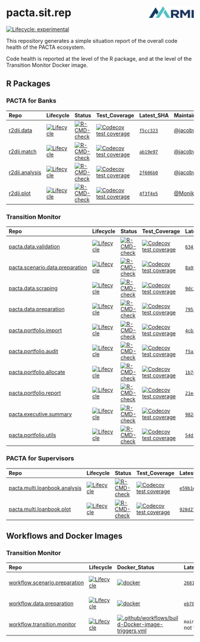 
<!-- README.md is generated from README.Rmd. Please edit that file -->

# pacta.sit.rep <img src="assets/images/logo.png" align="right" width="120" />

<!-- badges: start -->

[![Lifecycle:
experimental](https://img.shields.io/badge/lifecycle-experimental-orange.svg)](https://lifecycle.r-lib.org/articles/stages.html#experimental)
<!-- badges: end -->

This repository generates a simple situation report of the overall code
health of the PACTA ecosystem.

Code health is reported at the level of the R package, and at the level
of the Transition Monitor Docker image.

## R Packages

### PACTA for Banks

| Repo                                                          | Lifecycle                                                                                                                        | Status                                                                                                                                                                                     | Test_Coverage                                                                                                                                                          | Latest_SHA                                                            | Maintainer                                |
|:--------------------------------------------------------------|:---------------------------------------------------------------------------------------------------------------------------------|:-------------------------------------------------------------------------------------------------------------------------------------------------------------------------------------------|:-----------------------------------------------------------------------------------------------------------------------------------------------------------------------|:----------------------------------------------------------------------|:------------------------------------------|
| [r2dii.data](https://github.com/RMI-PACTA/r2dii.data)         | [![Lifecycle](https://img.shields.io/badge/lifecycle-stable-brightgreen.svg)](https://lifecycle.r-lib.org/articles/stages.html)  | [![R-CMD-check](https://github.com/RMI-PACTA/r2dii.data/actions/workflows/R-CMD-check.yaml/badge.svg)](https://github.com/RMI-PACTA/r2dii.data/actions/workflows/R-CMD-check.yaml)         | [![Codecov test coverage](https://codecov.io/gh/RMI-PACTA/r2dii.data/branch/main/graph/badge.svg)](https://app.codecov.io/gh/RMI-PACTA/r2dii.data?branch=main)         | [`f5cc323`](https://github.com/RMI-PACTA/r2dii.data/commits/main)     | [@jacobvjk](https://github.com/jacobvjk/) |
| [r2dii.match](https://github.com/RMI-PACTA/r2dii.match)       | [![Lifecycle](https://img.shields.io/badge/lifecycle-stable-brightgreen.svg)](https://lifecycle.r-lib.org/articles/stages.html)  | [![R-CMD-check](https://github.com/RMI-PACTA/r2dii.match/actions/workflows/R-CMD-check.yaml/badge.svg)](https://github.com/RMI-PACTA/r2dii.match/actions/workflows/R-CMD-check.yaml)       | [![Codecov test coverage](https://codecov.io/gh/RMI-PACTA/r2dii.match/branch/main/graph/badge.svg)](https://app.codecov.io/gh/RMI-PACTA/r2dii.match?branch=main)       | [`ab19e97`](https://github.com/RMI-PACTA/r2dii.match/commits/main)    | [@jacobvjk](https://github.com/jacobvjk/) |
| [r2dii.analysis](https://github.com/RMI-PACTA/r2dii.analysis) | [![Lifecycle](https://img.shields.io/badge/lifecycle-stable-brightgreen.svg)](https://lifecycle.r-lib.org/articles/stages.html)  | [![R-CMD-check](https://github.com/RMI-PACTA/r2dii.analysis/actions/workflows/R-CMD-check.yaml/badge.svg)](https://github.com/RMI-PACTA/r2dii.analysis/actions/workflows/R-CMD-check.yaml) | [![Codecov test coverage](https://codecov.io/gh/RMI-PACTA/r2dii.analysis/branch/main/graph/badge.svg)](https://app.codecov.io/gh/RMI-PACTA/r2dii.analysis?branch=main) | [`2f606b0`](https://github.com/RMI-PACTA/r2dii.analysis/commits/main) | [@jacobvjk](https://github.com/jacobvjk/) |
| [r2dii.plot](https://github.com/RMI-PACTA/r2dii.plot)         | [![Lifecycle](https://img.shields.io/badge/lifecycle-experimental-orange.svg)](https://lifecycle.r-lib.org/articles/stages.html) | [![R-CMD-check](https://github.com/RMI-PACTA/r2dii.plot/actions/workflows/R-CMD-check.yaml/badge.svg)](https://github.com/RMI-PACTA/r2dii.plot/actions/workflows/R-CMD-check.yaml)         | [![Codecov test coverage](https://codecov.io/gh/RMI-PACTA/r2dii.plot/branch/main/graph/badge.svg)](https://app.codecov.io/gh/RMI-PACTA/r2dii.plot?branch=main)         | [`4f3f4e5`](https://github.com/RMI-PACTA/r2dii.plot/commits/main)     | [@MonikaFu](https://github.com/MonikaFu/) |

### Transition Monitor

| Repo                                                                                            | Lifecycle                                                                                                                        | Status                                                                                                                                                                                                                       | Test_Coverage                                                                                                                                                                                            | Latest_SHA                                                                             | Maintainer                                |
|:------------------------------------------------------------------------------------------------|:---------------------------------------------------------------------------------------------------------------------------------|:-----------------------------------------------------------------------------------------------------------------------------------------------------------------------------------------------------------------------------|:---------------------------------------------------------------------------------------------------------------------------------------------------------------------------------------------------------|:---------------------------------------------------------------------------------------|:------------------------------------------|
| [pacta.data.validation](https://github.com/RMI-PACTA/pacta.data.validation)                     | [![Lifecycle](https://img.shields.io/badge/lifecycle-experimental-orange.svg)](https://lifecycle.r-lib.org/articles/stages.html) | [![R-CMD-check](https://github.com/RMI-PACTA/pacta.data.validation/actions/workflows/R-CMD-check.yaml/badge.svg)](https://github.com/RMI-PACTA/pacta.data.validation/actions/workflows/R-CMD-check.yaml)                     | [![Codecov test coverage](https://codecov.io/gh/RMI-PACTA/pacta.data.validation/branch/main/graph/badge.svg)](https://app.codecov.io/gh/RMI-PACTA/pacta.data.validation?branch=main)                     | [`634f85f`](https://github.com/RMI-PACTA/pacta.data.validation/commits/main)           | [@cjyetman](https://github.com/cjyetman/) |
| [pacta.scenario.data.preparation](https://github.com/RMI-PACTA/pacta.scenario.data.preparation) | [![Lifecycle](https://img.shields.io/badge/lifecycle-stable-brightgreen.svg)](https://lifecycle.r-lib.org/articles/stages.html)  | [![R-CMD-check](https://github.com/RMI-PACTA/pacta.scenario.data.preparation/actions/workflows/R-CMD-check.yaml/badge.svg)](https://github.com/RMI-PACTA/pacta.scenario.data.preparation/actions/workflows/R-CMD-check.yaml) | [![Codecov test coverage](https://codecov.io/gh/RMI-PACTA/pacta.scenario.data.preparation/branch/main/graph/badge.svg)](https://app.codecov.io/gh/RMI-PACTA/pacta.scenario.data.preparation?branch=main) | [`8a957a2`](https://github.com/RMI-PACTA/pacta.scenario.data.preparation/commits/main) | [@cjyetman](https://github.com/cjyetman/) |
| [pacta.data.scraping](https://github.com/RMI-PACTA/pacta.data.scraping)                         | [![Lifecycle](https://img.shields.io/badge/lifecycle-stable-brightgreen.svg)](https://lifecycle.r-lib.org/articles/stages.html)  | [![R-CMD-check](https://github.com/RMI-PACTA/pacta.data.scraping/actions/workflows/R-CMD-check.yaml/badge.svg)](https://github.com/RMI-PACTA/pacta.data.scraping/actions/workflows/R-CMD-check.yaml)                         | [![Codecov test coverage](https://codecov.io/gh/RMI-PACTA/pacta.data.scraping/branch/main/graph/badge.svg)](https://app.codecov.io/gh/RMI-PACTA/pacta.data.scraping?branch=main)                         | [`9dc274b`](https://github.com/RMI-PACTA/pacta.data.scraping/commits/main)             | [@cjyetman](https://github.com/cjyetman/) |
| [pacta.data.preparation](https://github.com/RMI-PACTA/pacta.data.preparation)                   | [![Lifecycle](https://img.shields.io/badge/lifecycle-stable-brightgreen.svg)](https://lifecycle.r-lib.org/articles/stages.html)  | [![R-CMD-check](https://github.com/RMI-PACTA/pacta.data.preparation/actions/workflows/R-CMD-check.yaml/badge.svg)](https://github.com/RMI-PACTA/pacta.data.preparation/actions/workflows/R-CMD-check.yaml)                   | [![Codecov test coverage](https://codecov.io/gh/RMI-PACTA/pacta.data.preparation/branch/main/graph/badge.svg)](https://app.codecov.io/gh/RMI-PACTA/pacta.data.preparation?branch=main)                   | [`795c275`](https://github.com/RMI-PACTA/pacta.data.preparation/commits/main)          | [@cjyetman](https://github.com/cjyetman/) |
| [pacta.portfolio.import](https://github.com/RMI-PACTA/pacta.portfolio.import)                   | [![Lifecycle](https://img.shields.io/badge/lifecycle-stable-brightgreen.svg)](https://lifecycle.r-lib.org/articles/stages.html)  | [![R-CMD-check](https://github.com/RMI-PACTA/pacta.portfolio.import/actions/workflows/R-CMD-check.yaml/badge.svg)](https://github.com/RMI-PACTA/pacta.portfolio.import/actions/workflows/R-CMD-check.yaml)                   | [![Codecov test coverage](https://codecov.io/gh/RMI-PACTA/pacta.portfolio.import/branch/main/graph/badge.svg)](https://app.codecov.io/gh/RMI-PACTA/pacta.portfolio.import?branch=main)                   | [`4cb56f6`](https://github.com/RMI-PACTA/pacta.portfolio.import/commits/main)          | [@cjyetman](https://github.com/cjyetman/) |
| [pacta.portfolio.audit](https://github.com/RMI-PACTA/pacta.portfolio.audit)                     | [![Lifecycle](https://img.shields.io/badge/lifecycle-stable-brightgreen.svg)](https://lifecycle.r-lib.org/articles/stages.html)  | [![R-CMD-check](https://github.com/RMI-PACTA/pacta.portfolio.audit/actions/workflows/R-CMD-check.yaml/badge.svg)](https://github.com/RMI-PACTA/pacta.portfolio.audit/actions/workflows/R-CMD-check.yaml)                     | [![Codecov test coverage](https://codecov.io/gh/RMI-PACTA/pacta.portfolio.audit/branch/main/graph/badge.svg)](https://app.codecov.io/gh/RMI-PACTA/pacta.portfolio.audit?branch=main)                     | [`f5a224a`](https://github.com/RMI-PACTA/pacta.portfolio.audit/commits/main)           | [@cjyetman](https://github.com/cjyetman/) |
| [pacta.portfolio.allocate](https://github.com/RMI-PACTA/pacta.portfolio.allocate)               | [![Lifecycle](https://img.shields.io/badge/lifecycle-stable-brightgreen.svg)](https://lifecycle.r-lib.org/articles/stages.html)  | [![R-CMD-check](https://github.com/RMI-PACTA/pacta.portfolio.allocate/actions/workflows/R-CMD-check.yaml/badge.svg)](https://github.com/RMI-PACTA/pacta.portfolio.allocate/actions/workflows/R-CMD-check.yaml)               | [![Codecov test coverage](https://codecov.io/gh/RMI-PACTA/pacta.portfolio.allocate/branch/main/graph/badge.svg)](https://app.codecov.io/gh/RMI-PACTA/pacta.portfolio.allocate?branch=main)               | [`1b7e1b0`](https://github.com/RMI-PACTA/pacta.portfolio.allocate/commits/main)        | [@cjyetman](https://github.com/cjyetman/) |
| [pacta.portfolio.report](https://github.com/RMI-PACTA/pacta.portfolio.report)                   | [![Lifecycle](https://img.shields.io/badge/lifecycle-experimental-orange.svg)](https://lifecycle.r-lib.org/articles/stages.html) | [![R-CMD-check](https://github.com/RMI-PACTA/pacta.portfolio.report/actions/workflows/R-CMD-check.yaml/badge.svg)](https://github.com/RMI-PACTA/pacta.portfolio.report/actions/workflows/R-CMD-check.yaml)                   | [![Codecov test coverage](https://codecov.io/gh/RMI-PACTA/pacta.portfolio.report/branch/main/graph/badge.svg)](https://app.codecov.io/gh/RMI-PACTA/pacta.portfolio.report?branch=main)                   | [`21e4ab0`](https://github.com/RMI-PACTA/pacta.portfolio.report/commits/main)          | [@MonikaFu](https://github.com/MonikaFu/) |
| [pacta.executive.summary](https://github.com/RMI-PACTA/pacta.executive.summary)                 | [![Lifecycle](https://img.shields.io/badge/lifecycle-experimental-orange.svg)](https://lifecycle.r-lib.org/articles/stages.html) | [![R-CMD-check](https://github.com/RMI-PACTA/pacta.executive.summary/actions/workflows/R-CMD-check.yaml/badge.svg)](https://github.com/RMI-PACTA/pacta.executive.summary/actions/workflows/R-CMD-check.yaml)                 | [![Codecov test coverage](https://codecov.io/gh/RMI-PACTA/pacta.executive.summary/branch/main/graph/badge.svg)](https://app.codecov.io/gh/RMI-PACTA/pacta.executive.summary?branch=main)                 | [`9828180`](https://github.com/RMI-PACTA/pacta.executive.summary/commits/main)         | [@MonikaFu](https://github.com/MonikaFu/) |
| [pacta.portfolio.utils](https://github.com/RMI-PACTA/pacta.portfolio.utils)                     | [![Lifecycle](https://img.shields.io/badge/lifecycle-stable-brightgreen.svg)](https://lifecycle.r-lib.org/articles/stages.html)  | [![R-CMD-check](https://github.com/RMI-PACTA/pacta.portfolio.utils/actions/workflows/R-CMD-check.yaml/badge.svg)](https://github.com/RMI-PACTA/pacta.portfolio.utils/actions/workflows/R-CMD-check.yaml)                     | [![Codecov test coverage](https://codecov.io/gh/RMI-PACTA/pacta.portfolio.utils/branch/main/graph/badge.svg)](https://app.codecov.io/gh/RMI-PACTA/pacta.portfolio.utils?branch=main)                     | [`54dfec8`](https://github.com/RMI-PACTA/pacta.portfolio.utils/commits/main)           | [@cjyetman](https://github.com/cjyetman/) |

### PACTA for Supervisors

| Repo                                                                                        | Lifecycle                                                                                                                        | Status                                                                                                                                                                                             | Test_Coverage                                                                                                                                                                                        | Latest_SHA                                                                           | Maintainer                                |
|:--------------------------------------------------------------------------------------------|:---------------------------------------------------------------------------------------------------------------------------------|:---------------------------------------------------------------------------------------------------------------------------------------------------------------------------------------------------|:-----------------------------------------------------------------------------------------------------------------------------------------------------------------------------------------------------|:-------------------------------------------------------------------------------------|:------------------------------------------|
| [pacta.multi.loanbook.analysis](https://github.com/RMI-PACTA/pacta.multi.loanbook.analysis) | [![Lifecycle](https://img.shields.io/badge/lifecycle-experimental-orange.svg)](https://lifecycle.r-lib.org/articles/stages.html) | [![R-CMD-check](https://github.com/RMI-PACTA/pacta.multi.loanbook.analysis/actions/workflows/R.yml/badge.svg)](https://github.com/RMI-PACTA/pacta.multi.loanbook.analysis/actions/workflows/R.yml) | [![Codecov test coverage](https://codecov.io/gh/RMI-PACTA/pacta.multi.loanbook.analysis/branch/main/graph/badge.svg)](https://app.codecov.io/gh/RMI-PACTA/pacta.multi.loanbook.analysis?branch=main) | [`e59b1e8`](https://github.com/RMI-PACTA/pacta.multi.loanbook.analysis/commits/main) | [@jacobvjk](https://github.com/jacobvjk/) |
| [pacta.multi.loanbook.plot](https://github.com/RMI-PACTA/pacta.multi.loanbook.plot)         | [![Lifecycle](https://img.shields.io/badge/lifecycle-experimental-orange.svg)](https://lifecycle.r-lib.org/articles/stages.html) | [![R-CMD-check](https://github.com/RMI-PACTA/pacta.multi.loanbook.plot/actions/workflows/R.yml/badge.svg)](https://github.com/RMI-PACTA/pacta.multi.loanbook.plot/actions/workflows/R.yml)         | [![Codecov test coverage](https://codecov.io/gh/RMI-PACTA/pacta.multi.loanbook.plot/branch/main/graph/badge.svg)](https://app.codecov.io/gh/RMI-PACTA/pacta.multi.loanbook.plot?branch=main)         | [`928d274`](https://github.com/RMI-PACTA/pacta.multi.loanbook.plot/commits/main)     | [@MonikaFu](https://github.com/MonikaFu/) |

## Workflows and Docker Images

### Transition Monitor

| Repo                                                                                        | Lifecycle                                                                                                                       | Docker_Status                                                                                                                                                                                                                                                                            | Latest_SHA                                                                           | Maintainer           |
|:--------------------------------------------------------------------------------------------|:--------------------------------------------------------------------------------------------------------------------------------|:-----------------------------------------------------------------------------------------------------------------------------------------------------------------------------------------------------------------------------------------------------------------------------------------|:-------------------------------------------------------------------------------------|:---------------------|
| [workflow.scenario.preparation](https://github.com/RMI-PACTA/workflow.scenario.preparation) | [![Lifecycle](https://img.shields.io/badge/lifecycle-stable-brightgreen.svg)](https://lifecycle.r-lib.org/articles/stages.html) | [![docker](https://github.com/RMI-PACTA/workflow.scenario.preparation/actions/workflows/docker.yml/badge.svg)](https://github.com/RMI-PACTA/workflow.scenario.preparation/actions/workflows/docker.yml)                                                                                  | [`26811fa`](https://github.com/RMI-PACTA/workflow.scenario.preparation/commits/main) | No maintainer found. |
| [workflow.data.preparation](https://github.com/RMI-PACTA/workflow.data.preparation)         | [![Lifecycle](https://img.shields.io/badge/lifecycle-stable-brightgreen.svg)](https://lifecycle.r-lib.org/articles/stages.html) | [![docker](https://github.com/RMI-PACTA/workflow.data.preparation/actions/workflows/docker.yml/badge.svg)](https://github.com/RMI-PACTA/workflow.data.preparation/actions/workflows/docker.yml)                                                                                          | [`eb78ff5`](https://github.com/RMI-PACTA/workflow.data.preparation/commits/main)     | No maintainer found. |
| [workflow.transition.monitor](https://github.com/RMI-PACTA/workflow.transition.monitor)     | [![Lifecycle](https://img.shields.io/badge/lifecycle-stable-brightgreen.svg)](https://lifecycle.r-lib.org/articles/stages.html) | [![.github/workflows/build-Docker-image-triggers.yml](https://github.com/RMI-PACTA/workflow.transition.monitor/actions/workflows/build-Docker-image-triggers.yml/badge.svg)](https://github.com/RMI-PACTA/workflow.transition.monitor/actions/workflows/build-Docker-image-triggers.yml) | `main` branch not found.                                                             | No maintainer found. |
